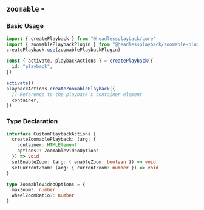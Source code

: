 <script setup>
import BundleSize from '../components/BundleSize.vue'
</script>

## `zoomable` - <BundleSize func="zoomablePlaybackPlugin" pkg="@headlessplayback/zoomable-plugin" />

### Basic Usage

```ts
import { createPlayback } from "@headlessplayback/core"
import { zoomablePlaybackPlugin } from "@headlessplayback/zoomable-plugin"
createPlayback.use(zoomablePlaybackPlugin)

const { activate, playbackActions } = createPlayback({
  id: "playback",
})

activate()
playbackActions.createZoomablePlayback({
  // Reference to the playback's container element
  container,
})
```

### Type Declaration

```ts
interface CustomPlaybackActions {
  createZoomablePlayback: (arg: {
    container: HTMLElement
    options?: ZoomableVideoOptions
  }) => void
  setEnableZoom: (arg: { enableZoom: boolean }) => void
  setCurrentZoom: (arg: { currentZoom: number }) => void
}

type ZoomableVideoOptions = {
  maxZoom?: number
  wheelZoomRatio?: number
}
```
